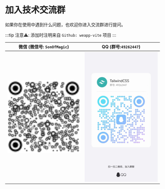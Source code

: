 # 加入技术交流群

如果你在使用中遇到什么问题，也欢迎你进入交流群进行提问。

:::tip
注意⚠️: 添加时注明来自 `Github: weapp-vite` 项目
:::

| 微信 (微信号: `SonOfMagic`)                                              | QQ (群号:`49262447`)                                               |
| ------------------------------------------------------------------------ | ------------------------------------------------------------------ |
| <img src="../images/wechat-qrcode.svg" alt="微信二维码" width="300px" /> | <img src="../images/qq-qrcode.jpg" alt="QQ二维码" width="300px" /> |
